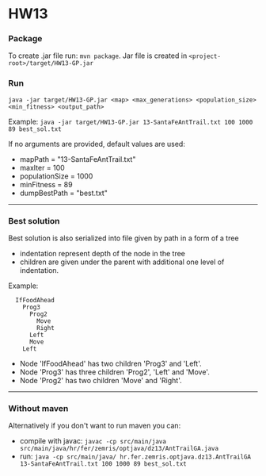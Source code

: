 # HW13

### Package 
To create .jar file run: `mvn package`.
Jar file is created in `<project-root>/target/HW13-GP.jar`

### Run
`java -jar target/HW13-GP.jar <map> <max_generations> <population_size> <min_fitness> <output_path>`

Example:
  `java -jar target/HW13-GP.jar 13-SantaFeAntTrail.txt 100 1000 89 best_sol.txt`
  
If no arguments are provided, default values are used:
- mapPath = "13-SantaFeAntTrail.txt"
- maxIter = 100
- populationSize = 1000
- minFitness = 89
- dumpBestPath = "best.txt"

---
### Best solution
Best solution is also serialized into file given by path in a form of a tree 
- indentation represent depth of the node in the tree
- children are given under the parent with additional one level of indentation.

Example:
```
  IfFoodAhead
    Prog3
      Prog2
        Move
        Right
      Left
      Move
    Left 
```
 - Node 'IfFoodAhead' has two children 'Prog3' and 'Left'. 
 - Node 'Prog3' has three children 'Prog2', 'Left' and 'Move'. 
 - Node 'Prog2' has two children 'Move' and 'Right'. 

---
### Without maven
Alternatively if you don't want to run maven you can:
- compile with javac:
  `javac -cp src/main/java src/main/java/hr/fer/zemris/optjava/dz13/AntTrailGA.java`
- run:
  `java -cp src/main/java/ hr.fer.zemris.optjava.dz13.AntTrailGA 13-SantaFeAntTrail.txt 100 1000 89 best_sol.txt`


